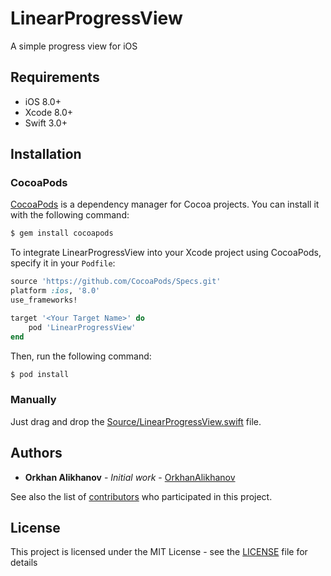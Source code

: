 # LinearProgressView

A simple progress view for iOS

## Requirements

- iOS 8.0+
- Xcode 8.0+
- Swift 3.0+

## Installation

### CocoaPods

[CocoaPods](http://cocoapods.org) is a dependency manager for Cocoa projects. You can install it with the following command:

```bash
$ gem install cocoapods
```

To integrate LinearProgressView into your Xcode project using CocoaPods, specify it in your `Podfile`:

```ruby
source 'https://github.com/CocoaPods/Specs.git'
platform :ios, '8.0'
use_frameworks!

target '<Your Target Name>' do
    pod 'LinearProgressView'
end
```

Then, run the following command:

```bash
$ pod install
```
### Manually
Just drag and drop the [Source/LinearProgressView.swift](Source/LinearProgressView.swift) file.

## Authors

* **Orkhan Alikhanov** - *Initial work* - [OrkhanAlikhanov](https://github.com/OrkhanAlikhanov)

See also the list of [contributors](https://github.com/BiAtoms/LinearProgressView/contributors) who participated in this project.

## License

This project is licensed under the MIT License - see the [LICENSE](LICENSE) file for details
